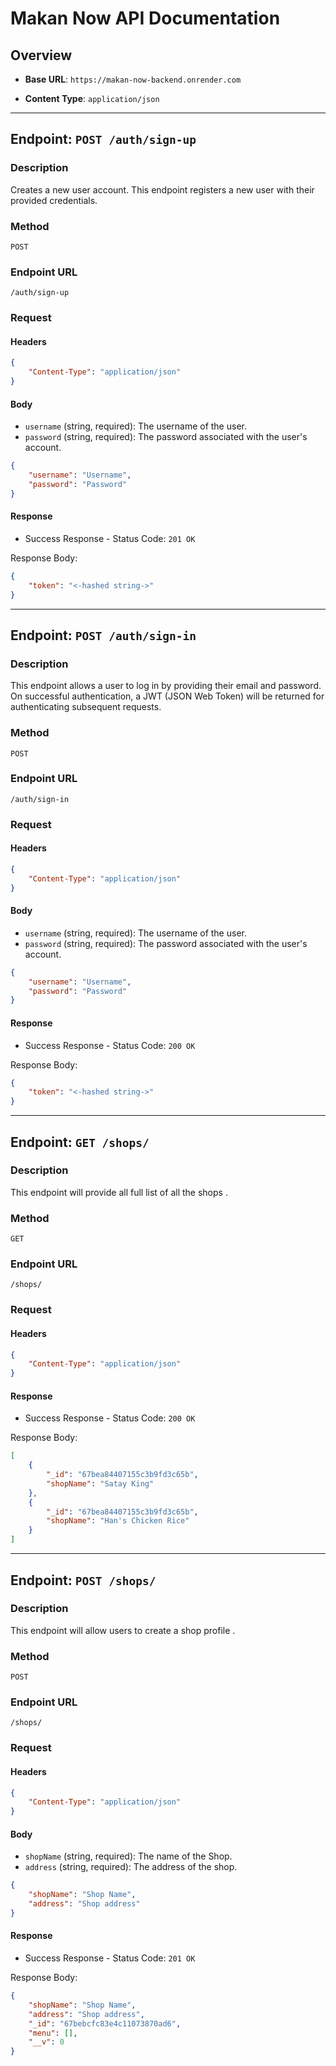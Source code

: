 # Makan Now API Documentation

## Overview

- **Base URL**: `https://makan-now-backend.onrender.com`
<!-- - **Authentication**: No authentication required for these endpoints (public). -->
- **Content Type**: `application/json`

---

## Endpoint: `POST /auth/sign-up`

### Description

Creates a new user account. This endpoint registers a new user with their provided credentials.

### Method

`POST`

### Endpoint URL

`/auth/sign-up`

### Request

#### Headers
```json
{
	"Content-Type": "application/json"
}
```

#### Body
- `username` (string, required): The username of the user.
- `password` (string, required): The password associated with the user's account.

```json
{
	"username": "Username",
	"password": "Password"
}
```

#### Response
- Success Response - Status Code: `201 OK`

Response Body:
```json
{
	"token": "<-hashed string->"
}
```

---

## Endpoint: `POST /auth/sign-in`

### Description

This endpoint allows a user to log in by providing their email and password. On successful authentication, a JWT (JSON Web Token) will be returned for authenticating subsequent requests.

### Method

`POST`

### Endpoint URL

`/auth/sign-in`

### Request

#### Headers
```json
{
	"Content-Type": "application/json"
}
```

#### Body
- `username` (string, required): The username of the user.
- `password` (string, required): The password associated with the user's account.

```json
{
	"username": "Username",
	"password": "Password"
}
```

#### Response
- Success Response - Status Code: `200 OK`

Response Body:
```json
{
	"token": "<-hashed string->"
}
```

---

## Endpoint: `GET /shops/`

### Description

This endpoint will provide all full list of all the shops .

### Method

`GET`

### Endpoint URL

`/shops/`

### Request

#### Headers
```json
{
	"Content-Type": "application/json"
}
```

#### Response
- Success Response - Status Code: `200 OK`

Response Body:
```json
[
	{
		"_id": "67bea84407155c3b9fd3c65b",
		"shopName": "Satay King"
	},
	{
		"_id": "67bea84407155c3b9fd3c65b",
		"shopName": "Han's Chicken Rice"
	}
]
```

---

## Endpoint: `POST /shops/`

### Description

This endpoint will allow users to create a shop profile .

### Method

`POST`

### Endpoint URL

`/shops/`

### Request

#### Headers
```json
{
	"Content-Type": "application/json"
}
```

#### Body
- `shopName` (string, required): The name of the Shop.
- `address` (string, required): The address of the shop.

```json
{
	"shopName": "Shop Name",
	"address": "Shop address"
}
```

#### Response
- Success Response - Status Code: `201 OK`

Response Body:
```json
{
	"shopName": "Shop Name",
	"address": "Shop address",
	"_id": "67bebcfc83e4c11073870ad6",
	"menu": [],
	"__v": 0
}
```
